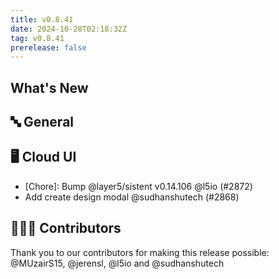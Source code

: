 ```yaml
---
title: v0.8.41
date: 2024-10-28T02:18:32Z
tag: v0.8.41
prerelease: false
---
```


## What's New
## 🔤 General
## 🖥 Cloud UI

- [Chore]: Bump @layer5/sistent v0.14.106 @l5io (#2872)
- Add create design modal @sudhanshutech (#2868)

## 👨🏽‍💻 Contributors

Thank you to our contributors for making this release possible:
@MUzairS15, @jerensl, @l5io and @sudhanshutech

